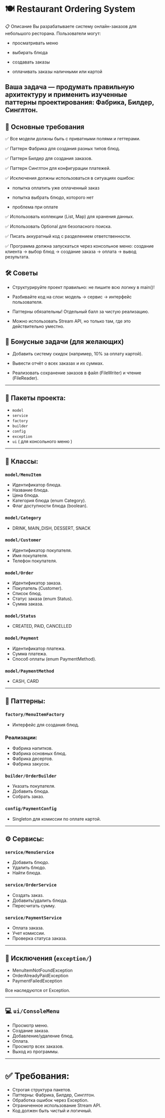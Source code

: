 # 🍽️ Restaurant Ordering System

📋 Описание
Вы разрабатываете систему онлайн-заказов для небольшого ресторана.
Пользователи могут:

- просматривать меню

- выбирать блюда

- создавать заказы

- оплачивать заказы наличными или картой

Ваша задача — продумать правильную архитектуру и применить изученные паттерны проектирования:
Фабрика, Билдер, Синглтон.
---
## 🎯 Основные требования
✅ Все модели должны быть с приватными полями и геттерами.

✅ Паттерн Фабрика для создания разных типов блюд.

✅ Паттерн Билдер для создания заказов.

✅ Паттерн Синглтон для конфигурации платежей.

✅ Исключения должны использоваться в ситуациях ошибок:

- попытка оплатить уже оплаченный заказ

- попытка выбрать блюдо, которого нет

- проблема при оплате

✅ Использовать коллекции (List, Map) для хранения данных.

✅ Использовать Optional для безопасного поиска.

✅ Писать аккуратный код с разделением ответственности.

✅ Программа должна запускаться через консольное меню:
создание клиента → выбор блюд → создание заказа → оплата → вывод результата.

## 🛠 Советы
- Структурируйте проект правильно: не пишите всю логику в main()!

- Разбивайте код на слои: модель → сервис → интерфейс пользователя.

- Паттерны обязательны! Отдельный балл за чистую реализацию.

- Можно использовать Stream API, но только там, где это действительно уместно.

## 🚀 Бонусные задачи (для желающих)
- Добавить систему скидок (например, 10% за оплату картой).

- Вывести отчёт о всех заказах и их суммах.

- Реализовать сохранение заказов в файл (FileWriter) и чтение (FileReader).

---
## 📆 Пакеты проекта:

- `model`
- `service`
- `factory`
- `builder`
- `config`
- `exception`
- `ui` ( для консольного меню )

---

## 📃 Классы:

### `model/MenuItem`
- Идентификатор блюда.
- Название блюда.
- Цена блюда.
- Категория блюда (enum Category).
- Флаг доступности блюда (boolean).

### `model/Category`
- DRINK, MAIN_DISH, DESSERT, SNACK

### `model/Customer`
- Идентификатор покупателя.
- Имя покупателя.
- Телефон покупателя.

### `model/Order`
- Идентификатор заказа.
- Покупатель (Customer).
- Список блюд.
- Статус заказа (enum Status).
- Сумма заказа.

### `model/Status`
- CREATED, PAID, CANCELLED

### `model/Payment`
- Идентификатор платежа.
- Сумма платежа.
- Способ оплаты (enum PaymentMethod).

### `model/PaymentMethod`
- CASH, CARD

---

## 🔧 Паттерны:

### `factory/MenuItemFactory`
- Интерфейс для создания блюд.

### Реализации:
- Фабрика напитков.
- Фабрика основных блюд.
- Фабрика десертов.
- Фабрика закусок.

### `builder/OrderBuilder`
- Указать покупателя.
- Добавить блюда.
- Собрать заказ.

### `config/PaymentConfig`
- Singleton для комиссии по оплате картой.

---

## ⚙️ Сервисы:

### `service/MenuService`
- Добавить блюдо.
- Удалить блюдо.
- Найти блюда.

### `service/OrderService`
- Создать заказ.
- Добавить/удалить блюда.
- Пересчитать сумму.

### `service/PaymentService`
- Оплата заказа.
- Учет комиссии.
- Проверка статуса заказа.

---

## 🚨 Исключения (`exception/`)

- MenuItemNotFoundException
- OrderAlreadyPaidException
- PaymentFailedException

Все наследуются от Exception.

---

## 💻 `ui/ConsoleMenu`

- Просмотр меню.
- Создание заказа.
- Добавление/удаление блюд.
- Оплата.
- Просмотр всех заказов.
- Выход из программы.

---

# ✅ Требования:

- Строгая структура пакетов.
- Паттерны: Фабрика, Билдер, Синглтон.
- Обработка ошибок через Exception.
- Ограниченное использование Stream API.
- Код должен быть чистый и логичный.

